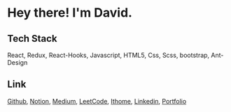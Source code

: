 # Hey there! I'm David.

## Tech Stack

React, Redux, React-Hooks, Javascript, HTML5, Css, Scss, bootstrap, Ant-Design

## Link
[Github](https://github.com/janlin002),
[Notion](https://www.notion.so/Jan-s-a5e3536df10849118641cc3d1ed6b46b),
[Medium](https://123davidbill.medium.com/),
[LeetCode](https://leetcode.com/123davidbill/),
[Ithome](https://ithelp.ithome.com.tw/users/20129747),
[Linkedin](https://www.linkedin.com/in/jan-l-b51ba79b/),
[Portfolio](https://janlin002.github.io/portfolio/#/)




